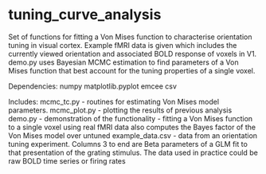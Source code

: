 tuning_curve_analysis
=====================

Set of functions for fitting a Von Mises function to characterise orientation tuning in visual cortex. 
Example fMRI data is given which includes the currently viewed orientation and associated BOLD response of voxels in V1. 
demo.py uses Bayesian MCMC estimation to find parameters of a Von Mises function that best account for the tuning 
properties of a single voxel.

Dependencies:
numpy
matplotlib.pyplot
emcee
csv

Includes:
mcmc_tc.py - routines for estimating Von Mises model parameters.
mcmc_plot.py - plotting the results of previous analysis
demo.py - demonstration of the functionality - fitting a Von Mises function to a single voxel using real fMRI data
                                                also computes the Bayes factor of the Von Mises model over untuned
example_data.csv - data from an orientation tuning experiment. Columns 3 to end are Beta parameters of a GLM fit to that
                    presentation of the grating stimulus. The data used in practice could be raw BOLD time series or 
                    firing rates


